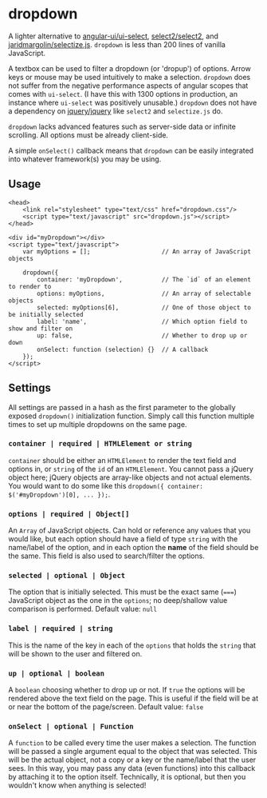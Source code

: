 # dropdown

A lighter alternative to [angular-ui/ui-select](https://github.com/angular-ui/ui-select),
[select2/select2](https://github.com/select2/select2), and
[jaridmargolin/selectize.js](https://github.com/jaridmargolin/selectize.js).
`dropdown` is less than 200 lines of vanilla JavaScript.

A textbox can be used to filter a dropdown (or 'dropup') of options. Arrow keys or mouse may be used
intuitively to make a selection. `dropdown` does not suffer from the negative performance aspects of
angular scopes that comes with `ui-select`. (I have this with 1300 options in production,
an instance where `ui-select` was positively unusable.) `dropdown` does not have a dependency
on [jquery/jquery](https://github.com/jquery/jquery) like `select2` and `selectize.js` do.

`dropdown` lacks advanced features such as server-side data or infinite scrolling. All options
must be already client-side.

A simple `onSelect()` callback means that `dropdown` can be easily integrated into whatever framework(s)
you may be using.

## Usage

```
<head>
    <link rel="stylesheet" type="text/css" href="dropdown.css"/>
    <script type="text/javascript" src="dropdown.js"></script>
</head>
```

```
<div id="myDropdown"></div>
<script type="text/javascript">
    var myOptions = [];                    // An array of JavaScript objects

    dropdown({
        container: 'myDropdown',           // The `id` of an element to render to
        options: myOptions,                // An array of selectable objects
        selected: myOptions[6],            // One of those object to be initially selected
        label: 'name',                     // Which option field to show and filter on
        up: false,                         // Whether to drop up or down
        onSelect: function (selection) {}  // A callback
    });
</script>
```

## Settings

All settings are passed in a hash as the first parameter to the globally exposed `dropdown()`
initialization function. Simply call this function multiple times to set up multiple
dropdowns on the same page.

### `container | required | HTMLElement or string`

`container` should be either an `HTMLElement` to render the text field and options in,
or `string` of the `id` of an `HTMLElement`. You cannot pass a jQuery object here; jQuery
objects are array-like objects and not actual elements. You would want to do some like this
`dropdown({ container: $('#myDropdown')[0], ... });`.

### `options | required | Object[]`

An `Array` of JavaScript objects. Can hold or reference any values that you would like,
but each option should have a field of type `string` with the name/label of the option,
and in each option the **name** of the field should be the same. This field is also used
to search/filter the options.

### `selected | optional | Object`

The option that is initially selected. This must be the exact same (`===`) JavaScript object
as the one in the `options`; no deep/shallow value comparison is performed. Default value:
`null`

### `label | required | string`

This is the name of the key in each of the `options` that holds the `string` that will be
shown to the user and filtered on.

### `up | optional | boolean`

A `boolean` choosing whether to drop up or not. If `true` the options will be rendered above
the text field on the page. This is useful if the field will be at or near the bottom of the
page/screen. Default value: `false`

### `onSelect | optional | Function`

A `function` to be called every time the user makes a selection. The function will be passed a
single argument equal to the object that was selected. This will be the actual object, not
a copy or a key or the name/label that the user sees. In this way, you may pass any data
(even functions) into this callback by attaching it to the option itself. Technically, it is
optional, but then you wouldn't know when anything is selected!
